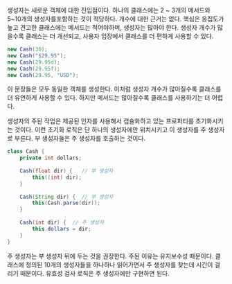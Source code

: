 생성자는 새로운 객체에 대한 진입점이다. 하나의 클래스에는 2 ~ 3개의 메서드와 5~10개의 생성자를포함하는 것이 적당하다. 개수에 대한 근거는 없다. 
핵심은 응집도가 높고 견고한 클래스에는 메서드는 적어야하며, 생성자는 많아야 한다.
생성자 개수가 많을수록 클래스는 더 개선되고, 사용자 입장에서 클래스를 더 편하게 사용할 수 있다.

``` java
new Cash(30);
new Cash("$29.95");
new Cash(29.95d);
new Cash(29.95f);
new Cash(29.95, "USD");
```
이 문장들은 모두 동일한 객체를 생성한다. 이처럼 생성자 개수가 많아질수록 클래스를 더 유연하게 사용할 수 있다.
하지만 메서드는 많아질수록 클래스를 사용하기는 더 어렵다.

생성자의 주된 작업은 제공된 인자를 사용해서 캡슐화하고 있는 프로퍼티를 초기화시키는 것이다.
이런 초기화 로직은 단 하나의 생성자에만 위치시키고 이 생성자를 주 생성자로 부른다.
부 생성자들은 주 생성자를 호출하는 것이다.

``` java
class Cash {
    private int dollars;
    
    Cash(float dir) {   // 부 생성자
        this((int) dir);
    }
    
    Cash(String dir) {  // 부 생성자
        this(Cash.parse(dir));
    }
    
    Cash(int dir) {  // 주 생성자
        this.dollars = dir;
    }
}
```

주 생성자는 부 생성자 뒤에 두는 것을 권장한다. 주된 이유는 유지보수성 때문이다. 
클래스에 정의된 10개의 생성자들을 하나하나 읽어가면서 주 생성자를 찾는데 시간이 걸리기 때문이다.
유효성 검사 로직은 주 생성자에만 구현하면 된다.


